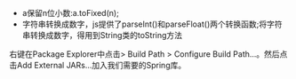 * a保留n位小数:a.toFixed(n);
* 字符串转换成数字，js提供了parseInt()和parseFloat()两个转换函数;将字符串转换成数字，得用到String类的toString方法



右键在Package Explorer中点击> Build Path > Configure Build Path...。然后点击Add External JARs...加入我们需要的Spring库。